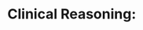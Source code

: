 <!--
Filename: 	temp.md
Project: 	/Users/shume/Developer/physician/NeuroCR
Author: 	shumez <https://github.com/shumez>
Created: 	2019-02-16 13:02:8
Modified: 	2019-02-16 13:02:55
-----
Copyright (c) 2019 shumez
-->

# Clinical Reasoning: 
